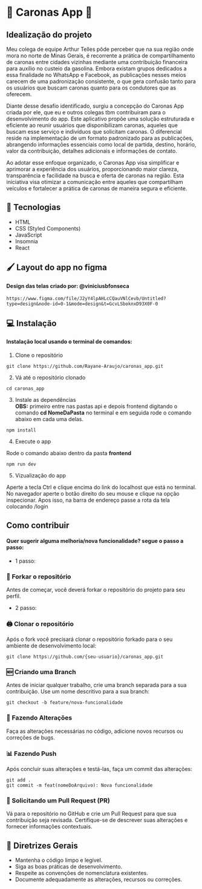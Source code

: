 # 🚗 Caronas App 🚗


## Idealização do projeto 

Meu colega de equipe Arthur Telles pôde perceber que na sua região onde mora no norte de Minas Gerais, é recorrente a prática de compartilhamento de caronas entre cidades vizinhas mediante uma contribuição financeira para auxílio no custeio da gasolina. Embora existam grupos dedicados a essa finalidade no WhatsApp e Facebook, as publicações nesses meios carecem de uma padronização consistente, o que gera confusão tanto para os usuários que buscam caronas quanto para os condutores que as oferecem.

Diante desse desafio identificado, surgiu a concepção do Caronas App criada por ele, que eu e outros colegas tbm contribuiram para o desenvolvimento do app. Este aplicativo propõe uma solução estruturada e eficiente ao reunir usuários que disponibilizam caronas, aqueles que buscam esse serviço e indivíduos que solicitam caronas. O diferencial reside na implementação de um formato padronizado para as publicações, abrangendo informações essenciais como local de partida, destino, horário, valor da contribuição, detalhes adicionais e informações de contato.

Ao adotar esse enfoque organizado, o Caronas App visa simplificar e aprimorar a experiência dos usuários, proporcionando maior clareza, transparência e facilidade na busca e oferta de caronas na região. Esta iniciativa visa otimizar a comunicação entre aqueles que compartilham veículos e fortalecer a prática de caronas de maneira segura e eficiente.


## 🚀 Tecnologias

- HTML
- CSS (Styled Components)
- JavaScript
- Insomnia 
- React 


##  🖌️ Layout do app no figma

#### Design das telas criado por: @viniciusbfonseca

```
https://www.figma.com/file/J2yY4lpAHLcCQauVNlCevb/Untitled?type=design&node-id=0-1&mode=design&t=GcvLSboknxD93X0F-0

```
## 💻 Instalação 

#### Instalação local usando o terminal de comandos:

1. Clone o repositório

```
git clone https://github.com/Rayane-Araujo/caronas_app.git

```

2. Vá até o repositório clonado

```
cd caronas_app

```

3. Instale as dependências <br>
<strong>OBS:</strong> primeiro entre nas pastas api e depois frontend digitando o comando <strong>cd NomeDaPasta</strong> no terminal e em seguida rode o comando abaixo em cada uma delas.


```
npm install 

```

4. Execute o app

Rode o comando abaixo dentro da pasta <strong>frontend</strong>

```
npm run dev

``` 

5. Vizualização do app

Aperte a tecla Ctrl e clique encima do link do localhost que está no terminal. No navegador aperte o botão direito do seu mouse e clique na opção inspecionar.
Apos isso, na barra de endereço passe a rota da tela colocando /login 

## Como contribuir
#### Quer sugerir alguma melhoria/nova funcionalidade? segue o passo a passo:

 - 1 passo: 
 ### 🌳 Forkar o repositório
Antes de começar, você deverá forkar o repositório do projeto para seu perfil.

 - 2 passo: 
 ###  🖨  Clonar o repositório
  Após o fork você precisará clonar o repositório forkado para o seu ambiente de desenvolvimento local:

```
git clone https://github.com/{seu-usuario}/caronas_app.git

```
### 🆕 Criando uma Branch
Antes de iniciar qualquer trabalho, crie uma branch separada para a sua contribuição. Use um nome descritivo para a sua branch:

```
git checkout -b feature/nova-funcionalidade
```

### 🔨 Fazendo Alterações
Faça as alterações necessárias no código, adicione novos recursos ou correções de bugs.

### 📊 Fazendo Push
Após concluir suas alterações e testá-las, faça um commit das alterações:
```
git add .
git commit -m feat(nomeDoArquivo): Nova funcionalidade
```

### 📨 Solicitando um Pull Request (PR)

Vá para o repositório no GitHub e crie um Pull Request para que sua contribuição seja revisada. Certifique-se de descrever suas alterações e fornecer informações contextuais.

## 💼 Diretrizes Gerais

- Mantenha o código limpo e legível.
- Siga as boas práticas de desenvolvimento.
- Respeite as convenções de nomenclatura existentes.
- Documente adequadamente as alterações, recursos ou correções.



